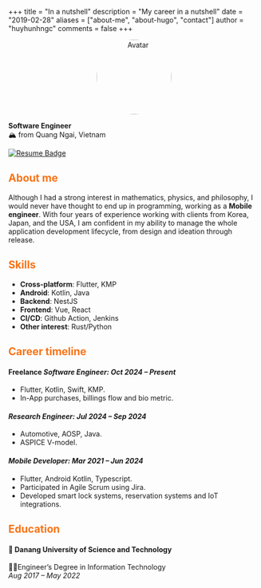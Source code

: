 +++
title = "In a nutshell"
description = "My career in a nutshell"
date = "2019-02-28"
aliases = ["about-me", "about-hugo", "contact"]
author = "huyhunhngc"
comments = false
+++
<div style="text-align:center;">
  <img src="https://avatars.githubusercontent.com/u/46745326?v=4" alt="Avatar" style="border-radius: 50%; width: 150px; height: 150px;" />
</div>

**Software Engineer**  
🏔️ from Quang Ngai, Vietnam

[![Resume Badge]][Resume Link]

## <span style="color:#F97316">About me</span>

Although I had a strong interest in mathematics, physics, and philosophy, I would never have thought to end up in programming, working as a **Mobile engineer**. With four years of experience working with clients from Korea, Japan, and the USA, I am confident in my ability to manage the whole application development lifecycle, from design and ideation through release.

## <span style="color:#F97316">Skills</span>

- **Cross-platform**: Flutter, KMP
- **Android**: Kotlin, Java
- **Backend**: NestJS
- **Frontend**: Vue, React
- **CI/CD**: Github Action, Jenkins
- **Other interest**: Rust/Python

## <span style="color:#F97316">Career timeline</span>

#### Freelance *Software Engineer: Oct 2024 – Present*

- Flutter, Kotlin, Swift, KMP.
- In-App purchases, billings flow and bio metric.

#### *Research Engineer: Jul 2024 – Sep 2024*  

- Automotive, AOSP, Java.
- ASPICE V-model.

#### *Mobile Developer: Mar 2021 – Jun 2024*  

- Flutter, Android Kotlin, Typescript.
- Participated in Agile Scrum using Jira.
- Developed smart lock systems, reservation systems and IoT integrations.

## <span style="color:#F97316">Education</span>

#### 🏢 Danang University of Science and Technology

👨‍💻Engineer’s Degree in Information Technology  
*Aug 2017 – May 2022*  

[Resume Badge]:https://img.shields.io/badge/My%20Resume-F97316?style=for-the-badge&logo=readdotcv&logoColor=fff
[Resume Link]:https://drive.google.com/file/d/1EFkLhWejR7U0ZvZtOIVlxcQ0p18tlxkO/view